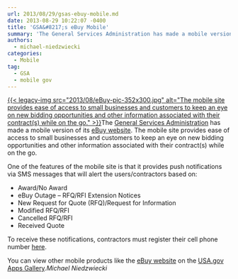 ```yaml
---
url: 2013/08/29/gsas-ebuy-mobile.md
date: 2013-08-29 10:22:07 -0400
title: 'GSA&#8217;s eBuy Mobile'
summary: 'The General Services Administration has made a mobile version of its eBuy website. The mobile site provides ease of access to small'
authors:
  - michael-niedzwiecki
categories:
  - Mobile
tag:
  - GSA
  - mobile gov
---
```


[{{< legacy-img src="2013/08/eBuy-pic-352x300.jpg" alt="The mobile site provides ease of access to small businesses and customers to keep an eye on new bidding opportunities and other information associated with their contract(s) while on the go." >}}](https://s3.amazonaws.com/sitesusa/wp-content/uploads/sites/212/2013/08/eBuy-pic.jpg)The [General Services Administration](http://www.gsa.gov/portal/category/100000?utm_source=OCM&utm_medium=print-radio&utm_term=&utm_campaign=shortcuts) has made a mobile version of its [eBuy website](https://www.ebuy.gsa.gov/mobile/login). The mobile site provides ease of access to small businesses and customers to keep an eye on new bidding opportunities and other  information associated with their contract(s) while on the go.

One of the features of the mobile site is that it provides push notifications via SMS messages that will alert the users/contractors based on:

  * Award/No Award
  * eBuy Outage – RFQ/RFI Extension Notices
  * New Request for Quote (RFQ)/Request for Information
  * Modified RFQ/RFI
  * Cancelled RFQ/RFI
  * Received Quote

To receive these notifications, contractors must register their cell phone number [here](https://www.ebuy.gsa.gov/advantage/ebuy/start_page.do).

You can view other mobile products like the [eBuy website](https://www.ebuy.gsa.gov/mobile/login) on the [USA.gov Apps Gallery](http://apps.usa.gov/)._Michael Niedzwiecki_